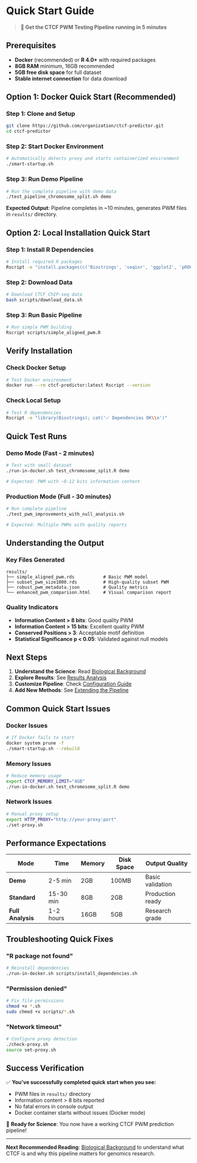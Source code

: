 # Quick Start Guide

> **🚀 Get the CTCF PWM Testing Pipeline running in 5 minutes**

## Prerequisites

- **Docker** (recommended) or **R 4.0+** with required packages
- **8GB RAM** minimum, 16GB recommended
- **5GB free disk space** for full dataset
- **Stable internet connection** for data download

## Option 1: Docker Quick Start (Recommended)

### Step 1: Clone and Setup
```bash
git clone https://github.com/organization/ctcf-predictor.git
cd ctcf-predictor
```

### Step 2: Start Docker Environment
```bash
# Automatically detects proxy and starts containerized environment
./smart-startup.sh
```

### Step 3: Run Demo Pipeline
```bash
# Run the complete pipeline with demo data
./test_pipeline_chromosome_split.sh demo
```

**Expected Output**: Pipeline completes in ~10 minutes, generates PWM files in `results/` directory.

## Option 2: Local Installation Quick Start

### Step 1: Install R Dependencies
```bash
# Install required R packages
Rscript -e "install.packages(c('Biostrings', 'seqinr', 'ggplot2', 'pROC', 'jsonlite'))"
```

### Step 2: Download Data
```bash
# Download CTCF ChIP-seq data
bash scripts/download_data.sh
```

### Step 3: Run Basic Pipeline
```bash
# Run simple PWM building
Rscript scripts/simple_aligned_pwm.R
```

## Verify Installation

### Check Docker Setup
```bash
# Test Docker environment
docker run --rm ctcf-predictor:latest Rscript --version
```

### Check Local Setup
```bash
# Test R dependencies
Rscript -e "library(Biostrings); cat('✅ Dependencies OK\\n')"
```

## Quick Test Runs

### Demo Mode (Fast - 2 minutes)
```bash
# Test with small dataset
./run-in-docker.sh test_chromosome_split.R demo

# Expected: PWM with ~8-12 bits information content
```

### Production Mode (Full - 30 minutes)
```bash
# Run complete pipeline
./test_pwm_improvements_with_null_analysis.sh

# Expected: Multiple PWMs with quality reports
```

## Understanding the Output

### Key Files Generated
```
results/
├── simple_aligned_pwm.rds           # Basic PWM model
├── subset_pwm_size1000.rds          # High-quality subset PWM
├── robust_pwm_metadata.json         # Quality metrics
└── enhanced_pwm_comparison.html     # Visual comparison report
```

### Quality Indicators
- **Information Content > 8 bits**: Good quality PWM
- **Information Content > 15 bits**: Excellent quality PWM
- **Conserved Positions > 3**: Acceptable motif definition
- **Statistical Significance p < 0.05**: Validated against null models

## Next Steps

1. **Understand the Science**: Read [Biological Background](04-biological-background.md)
2. **Explore Results**: See [Results Analysis](12-results-analysis.md)
3. **Customize Pipeline**: Check [Configuration Guide](09-configuration.md)
4. **Add New Methods**: See [Extending the Pipeline](13-extending-pipeline.md)

## Common Quick Start Issues

### Docker Issues
```bash
# If Docker fails to start
docker system prune -f
./smart-startup.sh --rebuild
```

### Memory Issues
```bash
# Reduce memory usage
export CTCF_MEMORY_LIMIT="4GB"
./run-in-docker.sh test_chromosome_split.R demo
```

### Network Issues
```bash
# Manual proxy setup
export HTTP_PROXY="http://your-proxy:port"
./set-proxy.sh
```

## Performance Expectations

| Mode | Time | Memory | Disk Space | Output Quality |
|------|------|--------|------------|----------------|
| **Demo** | 2-5 min | 2GB | 100MB | Basic validation |
| **Standard** | 15-30 min | 8GB | 2GB | Production ready |
| **Full Analysis** | 1-2 hours | 16GB | 5GB | Research grade |

## Troubleshooting Quick Fixes

### "R package not found"
```bash
# Reinstall dependencies
./run-in-docker.sh scripts/install_dependencies.sh
```

### "Permission denied"
```bash
# Fix file permissions
chmod +x *.sh
sudo chmod +x scripts/*.sh
```

### "Network timeout"
```bash
# Configure proxy detection
./check-proxy.sh
source set-proxy.sh
```

## Success Verification

✅ **You've successfully completed quick start when you see:**
- PWM files in `results/` directory
- Information content > 8 bits reported
- No fatal errors in console output
- Docker container starts without issues (Docker mode)

🔬 **Ready for Science**: You now have a working CTCF PWM prediction pipeline!

---

**Next Recommended Reading**: [Biological Background](04-biological-background.md) to understand what CTCF is and why this pipeline matters for genomics research.
